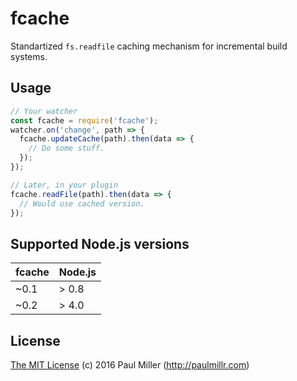 # fcache

Standartized `fs.readfile` caching mechanism for incremental build systems.

## Usage

```javascript
// Your watcher
const fcache = require('fcache');
watcher.on('change', path => {
  fcache.updateCache(path).then(data => {
    // Do some stuff.
  });
});

// Later, in your plugin
fcache.readFile(path).then(data => {
  // Would use cached version.
});

```

## Supported Node.js versions

fcache | Node.js
------ | -------
~0.1   | > 0.8
~0.2   | > 4.0

## License

[The MIT License](https://github.com/paulmillr/mit) (c) 2016 Paul Miller (http://paulmillr.com)
